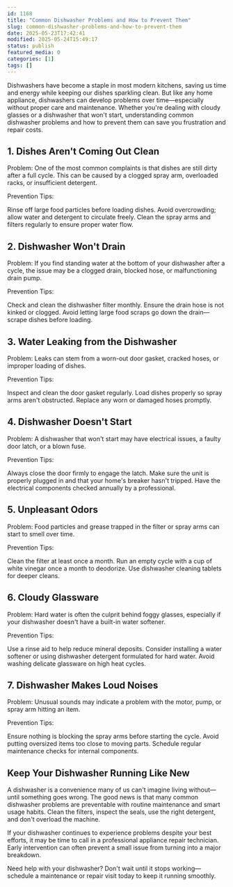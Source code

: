```yaml
---
id: 1168
title: "Common Dishwasher Problems and How to Prevent Them"
slug: common-dishwasher-problems-and-how-to-prevent-them
date: 2025-05-23T17:42:41
modified: 2025-05-24T15:49:17
status: publish
featured_media: 0
categories: [1]
tags: []
---
```


Dishwashers have become a staple in most modern kitchens, saving us time and energy while keeping our dishes sparkling clean. But like any home appliance, dishwashers can develop problems over time—especially without proper care and maintenance. Whether you're dealing with cloudy glasses or a dishwasher that won't start, understanding common dishwasher problems and how to prevent them can save you frustration and repair costs.



## 1. Dishes Aren't Coming Out Clean


Problem: One of the most common complaints is that dishes are still dirty after a full cycle. This can be caused by a clogged spray arm, overloaded racks, or insufficient detergent.


Prevention Tips:



Rinse off large food particles before loading dishes.
Avoid overcrowding; allow water and detergent to circulate freely.
Clean the spray arms and filters regularly to ensure proper water flow.


## 2. Dishwasher Won't Drain


Problem: If you find standing water at the bottom of your dishwasher after a cycle, the issue may be a clogged drain, blocked hose, or malfunctioning drain pump.


Prevention Tips:



Check and clean the dishwasher filter monthly.
Ensure the drain hose is not kinked or clogged.
Avoid letting large food scraps go down the drain—scrape dishes before loading.


## 3. Water Leaking from the Dishwasher


Problem: Leaks can stem from a worn-out door gasket, cracked hoses, or improper loading of dishes.


Prevention Tips:



Inspect and clean the door gasket regularly.
Load dishes properly so spray arms aren't obstructed.
Replace any worn or damaged hoses promptly.


## 4. Dishwasher Doesn't Start


Problem: A dishwasher that won't start may have electrical issues, a faulty door latch, or a blown fuse.


Prevention Tips:



Always close the door firmly to engage the latch.
Make sure the unit is properly plugged in and that your home's breaker hasn't tripped.
Have the electrical components checked annually by a professional.


## 5. Unpleasant Odors


Problem: Food particles and grease trapped in the filter or spray arms can start to smell over time.


Prevention Tips:



Clean the filter at least once a month.
Run an empty cycle with a cup of white vinegar once a month to deodorize.
Use dishwasher cleaning tablets for deeper cleans.


## 6. Cloudy Glassware


Problem: Hard water is often the culprit behind foggy glasses, especially if your dishwasher doesn't have a built-in water softener.


Prevention Tips:



Use a rinse aid to help reduce mineral deposits.
Consider installing a water softener or using dishwasher detergent formulated for hard water.
Avoid washing delicate glassware on high heat cycles.


## 7. Dishwasher Makes Loud Noises


Problem: Unusual sounds may indicate a problem with the motor, pump, or spray arm hitting an item.


Prevention Tips:



Ensure nothing is blocking the spray arms before starting the cycle.
Avoid putting oversized items too close to moving parts.
Schedule regular maintenance checks for internal components.


## Keep Your Dishwasher Running Like New


A dishwasher is a convenience many of us can't imagine living without—until something goes wrong. The good news is that many common dishwasher problems are preventable with routine maintenance and smart usage habits. Clean the filters, inspect the seals, use the right detergent, and don't overload the machine.


If your dishwasher continues to experience problems despite your best efforts, it may be time to call in a professional appliance repair technician. Early intervention can often prevent a small issue from turning into a major breakdown.


Need help with your dishwasher? Don't wait until it stops working—schedule a maintenance or repair visit today to keep it running smoothly.